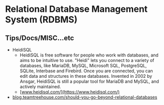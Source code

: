 # Relational Database Management System (RDBMS)

## Tips/Docs/MISC...etc

* HeidiSQL
    * HeidiSQL is free software for people who work with databases, and aims to be intuitive to use. "Heidi" lets you connect to a variety of databases, like MariaDB, MySQL, Microsoft SQL, PostgreSQL, SQLite, Interbase and Firebird. Once you are connected, you can edit data and structures in these databases. Invented in 2002 by Ansgar, HeidiSQL is still a popular tool for MariaDB and MySQL, and actively maintained. 
    * [www.heidisql.com/](https://www.heidisql.com/)
* [blog.teamtreehouse.com/should-you-go-beyond-relational-databases](https://blog.teamtreehouse.com/should-you-go-beyond-relational-databases)